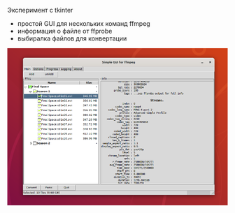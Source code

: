 Эксперимент с tkinter

- простой GUI для нескольких команд ffmpeg
- информация о файле от ffprobe
- выбиралка файлов для конвертации

![screenshot](./images/screenshot.png)
